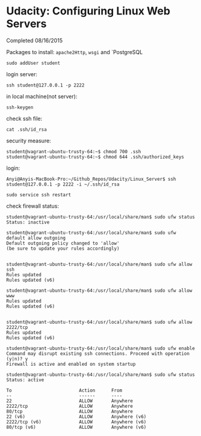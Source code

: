 # Udacity: Configuring Linux Web Servers

Completed 08/16/2015

Packages to install: `apache2Http`, `wsgi` and `PostgreSQL 

```
sudo addUser student
```

login server:

```
ssh student@127.0.0.1 -p 2222
```

in local machine(not server):

```
ssh-keygen 
```

check ssh file:

```
cat .ssh/id_rsa
```

security measure:

```
student@vagrant-ubuntu-trusty-64:~$ chmod 700 .ssh
student@vagrant-ubuntu-trusty-64:~$ chmod 644 .ssh/authorized_keys
```

login:

```
Anyi@Anyis-MacBook-Pro:~/Github_Repos/Udacity/Linux_Server$ ssh student@127.0.0.1 -p 2222 -i ~/.ssh/id_rsa
```


```
sudo service ssh restart
```

check firewall status:

```
student@vagrant-ubuntu-trusty-64:/usr/local/share/man$ sudo ufw status
Status: inactive

student@vagrant-ubuntu-trusty-64:/usr/local/share/man$ sudo ufw default allow outgoing
Default outgoing policy changed to 'allow'
(be sure to update your rules accordingly)


student@vagrant-ubuntu-trusty-64:/usr/local/share/man$ sudo ufw allow ssh
Rules updated
Rules updated (v6)

student@vagrant-ubuntu-trusty-64:/usr/local/share/man$ sudo ufw allow www
Rules updated
Rules updated (v6)


student@vagrant-ubuntu-trusty-64:/usr/local/share/man$ sudo ufw allow 2222/tcp
Rules updated
Rules updated (v6)

student@vagrant-ubuntu-trusty-64:/usr/local/share/man$ sudo ufw enable
Command may disrupt existing ssh connections. Proceed with operation (y|n)? y
Firewall is active and enabled on system startup

student@vagrant-ubuntu-trusty-64:/usr/local/share/man$ sudo ufw status
Status: active

To                         Action      From
--                         ------      ----
22                         ALLOW       Anywhere
2222/tcp                   ALLOW       Anywhere
80/tcp                     ALLOW       Anywhere
22 (v6)                    ALLOW       Anywhere (v6)
2222/tcp (v6)              ALLOW       Anywhere (v6)
80/tcp (v6)                ALLOW       Anywhere (v6)
```
